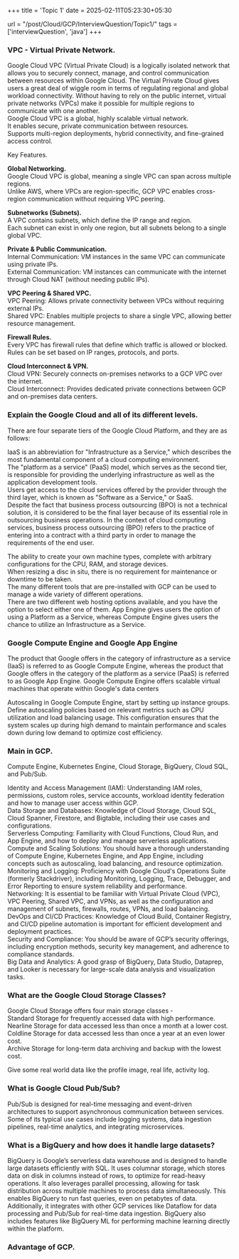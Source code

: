 +++
title = 'Topic 1'
date = 2025-02-11T05:23:30+05:30

url = "/post/Cloud/GCP/InterviewQuestion/Topic1/"
tags = ['interviewQuestion', 'java']
+++
### VPC - Virtual Private Network.

Google Cloud VPC (Virtual Private Cloud) is a logically isolated network that allows you to securely connect, manage, and control communication between resources within Google Cloud. The Virtual Private Cloud gives users a great deal of wiggle room in terms of regulating regional and global workload connectivity. Without having to rely on the public internet, virtual private networks (VPCs) make it possible for multiple regions to communicate with one another.  
Google Cloud VPC is a global, highly scalable virtual network.  
It enables secure, private communication between resources.  
Supports multi-region deployments, hybrid connectivity, and fine-grained access control.

Key Features.

**Global Networking.**    
Google Cloud VPC is global, meaning a single VPC can span across multiple regions.  
Unlike AWS, where VPCs are region-specific, GCP VPC enables cross-region communication without requiring VPC peering.

**Subnetworks (Subnets).**  
A VPC contains subnets, which define the IP range and region.  
Each subnet can exist in only one region, but all subnets belong to a single global VPC. 

**Private & Public Communication.**  
Internal Communication: VM instances in the same VPC can communicate using private IPs.  
External Communication: VM instances can communicate with the internet through Cloud NAT (without needing public IPs). 

**VPC Peering & Shared VPC.**  
VPC Peering: Allows private connectivity between VPCs without requiring external IPs.  
Shared VPC: Enables multiple projects to share a single VPC, allowing better resource management.

**Firewall Rules.**  
Every VPC has firewall rules that define which traffic is allowed or blocked.  
Rules can be set based on IP ranges, protocols, and ports.

**Cloud Interconnect & VPN.**  
Cloud VPN: Securely connects on-premises networks to a GCP VPC over the internet.  
Cloud Interconnect: Provides dedicated private connections between GCP and on-premises data centers.

### Explain the Google Cloud and all of its different levels.

There are four separate tiers of the Google Cloud Platform, and they are as follows:

IaaS is an abbreviation for "Infrastructure as a Service," which describes the most fundamental component of a cloud computing environment.  
The "platform as a service" (PaaS) model, which serves as the second tier, is responsible for providing the underlying infrastructure as well as the application development tools.  
Users get access to the cloud services offered by the provider through the third layer, which is known as "Software as a Service," or SaaS.  
Despite the fact that business process outsourcing (BPO) is not a technical solution, it is considered to be the final layer because of its essential role in outsourcing business operations. In the context of cloud computing services, business process outsourcing (BPO) refers to the practice of entering into a contract with a third party in order to manage the requirements of the end user.

The ability to create your own machine types, complete with arbitrary configurations for the CPU, RAM, and storage devices.  
When resizing a disc in situ, there is no requirement for maintenance or downtime to be taken.  
The many different tools that are pre-installed with GCP can be used to manage a wide variety of different operations.  
There are two different web hosting options available, and you have the option to select either one of them. App Engine gives users the option of using a Platform as a Service, whereas Compute Engine gives users the chance to utilize an Infrastructure as a Service.

### Google Compute Engine and Google App Engine

The product that Google offers in the category of infrastructure as a service (IaaS) is referred to as Google Compute Engine, whereas the product that Google offers in the category of the platform as a service (PaaS) is referred to as Google App Engine.  Google Compute Engine offers scalable virtual machines that operate within Google's data centers

Autoscaling in Google Compute Engine, start by setting up instance groups. Define autoscaling policies based on relevant metrics such as CPU utilization and load balancing usage. This configuration ensures that the system scales up during high demand to maintain performance and scales down during low demand to optimize cost efficiency.

### Main in GCP.


Compute Engine, Kubernetes Engine, Cloud Storage, BigQuery, Cloud SQL, and Pub/Sub.

Identity and Access Management (IAM): Understanding IAM roles, permissions, custom roles, service accounts, workload identity federation and how to manage user access within GCP.   
Data Storage and Databases: Knowledge of Cloud Storage, Cloud SQL, Cloud Spanner, Firestore, and Bigtable, including their use cases and configurations.  
Serverless Computing: Familiarity with Cloud Functions, Cloud Run, and App Engine, and how to deploy and manage serverless applications.  
Compute and Scaling Solutions: You should have a thorough understanding of Compute Engine, Kubernetes Engine, and App Engine, including concepts such as autoscaling, load balancing, and resource optimization.  
Monitoring and Logging: Proficiency with Google Cloud's Operations Suite (formerly Stackdriver), including Monitoring, Logging, Trace, Debugger, and Error Reporting to ensure system reliability and performance.  
Networking: It is essential to be familiar with Virtual Private Cloud (VPC), VPC Peering, Shared VPC, and VPNs, as well as the configuration and management of subnets, firewalls, routes, VPNs, and load balancing.   
DevOps and CI/CD Practices: Knowledge of Cloud Build, Container Registry, and CI/CD pipeline automation is important for efficient development and deployment practices.  
Security and Compliance: You should be aware of GCP’s security offerings, including encryption methods, security key management, and adherence to compliance standards.  
Big Data and Analytics: A good grasp of BigQuery, Data Studio, Dataprep, and Looker is necessary for large-scale data analysis and visualization tasks.

### What are the Google Cloud Storage Classes?

Google Cloud Storage offers four main storage classes -    
Standard Storage for frequently accessed data with high performance.  
Nearline Storage for data accessed less than once a month at a lower cost.  
Coldline Storage for data accessed less than once a year at an even lower cost.  
Archive Storage for long-term data archiving and backup with the lowest cost.

Give some real world data like the profile image, real life, activity log.

### What is Google Cloud Pub/Sub?

Pub/Sub is designed for real-time messaging and event-driven architectures to support asynchronous communication between services. Some of its typical use cases include logging systems, data ingestion pipelines, real-time analytics, and integrating microservices.

### What is a BigQuery and how does it handle large datasets?

BigQuery is Google’s serverless data warehouse and is designed to handle large datasets efficiently with SQL. It uses columnar storage, which stores data on disk in columns instead of rows, to optimize for read-heavy operations. It also leverages parallel processing, allowing for task distribution across multiple machines to process data simultaneously. This enables BigQuery to run fast queries, even on petabytes of data. Additionally, it integrates with other GCP services like Dataflow for data processing and Pub/Sub for real-time data ingestion. BigQuery also includes features like BigQuery ML for performing machine learning directly within the platform.

### Advantage of GCP.

